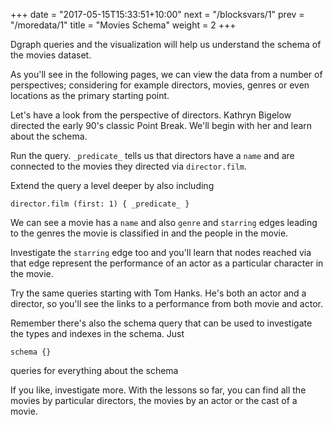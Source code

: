 +++
date = "2017-05-15T15:33:51+10:00"
next = "/blocksvars/1"
prev = "/moredata/1"
title = "Movies Schema"
weight = 2
+++

Dgraph queries and the visualization will help us understand the schema of the movies dataset.  

As you'll see in the following pages, we can view the data from a number of perspectives; considering for example directors, movies, genres or even locations as the primary starting point.

Let's have a look from the perspective of directors.  Kathryn Bigelow directed the early 90's classic Point Break.  We'll begin with her and learn about the schema.

Run the query.  `_predicate_` tells us that directors have a `name` and are connected to the movies they directed via `director.film`.

Extend the query a level deeper by also including
```
director.film (first: 1) { _predicate_ }
```
We can see a movie has a `name` and also `genre` and `starring` edges leading to the genres the movie is classified in and the people in the movie.  

Investigate the `starring` edge too and you'll learn that nodes reached via that edge represent the performance of an actor as a particular character in the movie.

Try the same queries starting with Tom Hanks.  He's both an actor and a director, so you'll see the links to a performance from both movie and actor.

Remember there's also the schema query that can be used to investigate the types and indexes in the schema.  Just
```
schema {}
```
queries for everything about the schema

If you like, investigate more.  With the lessons so far, you can find all the movies by particular directors, the movies by an actor or the cast of a movie.
